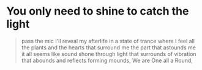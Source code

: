 # You only need to shine to catch the light

> pass the mic I'll reveal my afterlife in a state of trance where I feel all the plants and the hearts that surround me the part that astounds me it all seems like sound shone through light that surrounds of vibration that abounds and reflects forming mounds, 
> We are One all a Round,


<!--stackedit_data:
eyJoaXN0b3J5IjpbLTE1NTY4ODg5NjYsOTE5NzI5NzY3XX0=
-->